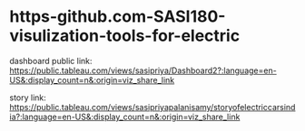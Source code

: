 # https-github.com-SASI180-visulization-tools-for-electric


dashboard public link: https://public.tableau.com/views/sasipriya/Dashboard2?:language=en-US&:display_count=n&:origin=viz_share_link



story link: https://public.tableau.com/views/sasipriyapalanisamy/storyofelectriccarsindia?:language=en-US&:display_count=n&:origin=viz_share_link
